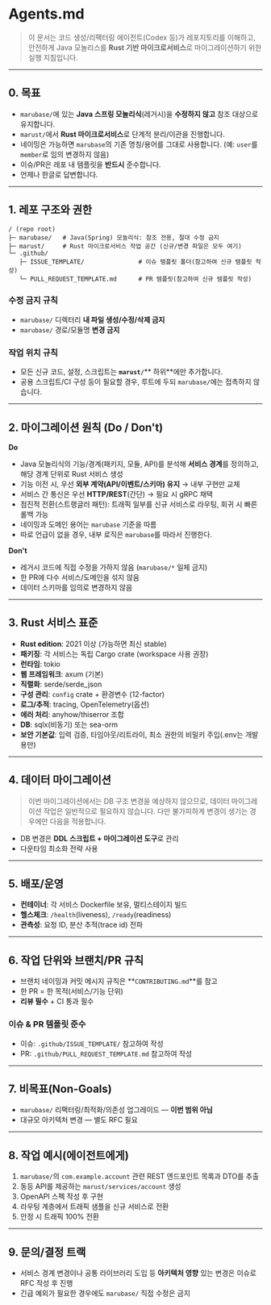 # Agents.md

> 이 문서는 코드 생성/리팩터링 에이전트(Codex 등)가 레포지토리를 이해하고, 안전하게 Java 모놀리스를 **Rust 기반 마이크로서비스**로 마이그레이션하기 위한 실행 지침입니다.

---

## 0. 목표

* `marubase/`에 있는 **Java 스프링 모놀리식**(레거시)을 **수정하지 않고** 참조 대상으로 유지합니다.
* `marust/`에서 **Rust 마이크로서비스**로 단계적 분리/이관을 진행합니다.
* 네이밍은 가능하면 `marubase`의 기존 명칭/용어를 그대로 사용합니다. (예: `user`를 `member`로 임의 변경하지 않음)
* 이슈/PR은 레포 내 템플릿을 **반드시** 준수합니다.
* 언제나 한글로 답변합니다.

---

## 1. 레포 구조와 권한

```text
/ (repo root)
├─ marubase/   # Java(Spring) 모놀리식: 참조 전용, 절대 수정 금지
├─ marust/     # Rust 마이크로서비스 작업 공간 (신규/변경 파일은 모두 여기)
└─ .github/
   ├─ ISSUE_TEMPLATE/               # 이슈 템플릿 폴더(참고하여 신규 템플릿 작성)
   └─ PULL_REQUEST_TEMPLATE.md      # PR 템플릿(참고하여 신규 템플릿 작성)
```

### 수정 금지 규칙

* `marubase/` 디렉터리 **내 파일 생성/수정/삭제 금지**
* `marubase/` 경로/모듈명 **변경 금지**

### 작업 위치 규칙

* 모든 신규 코드, 설정, 스크립트는 **`marust/`**\*\* 하위\*\*에만 추가합니다.
* 공용 스크립트/CI 구성 등이 필요할 경우, 루트에 두되 `marubase/`에는 접촉하지 않습니다.

---

## 2. 마이그레이션 원칙 (Do / Don't)

**Do**

* Java 모놀리식의 기능/경계(패키지, 모듈, API)를 분석해 **서비스 경계**를 정의하고, 해당 경계 단위로 Rust 서비스 생성
* 기능 이전 시, 우선 **외부 계약(API/이벤트/스키마) 유지** → 내부 구현만 교체
* 서비스 간 통신은 우선 **HTTP/REST**(간단) → 필요 시 gRPC 채택
* 점진적 전환(스트랭글러 패턴): 트래픽 일부를 신규 서비스로 라우팅, 회귀 시 빠른 롤백 가능
* 네이밍과 도메인 용어는 `marubase` 기준을 따름
* 따로 언급이 없을 경우, 내부 로직은 `marubase`를 따라서 진행한다.

**Don't**

* 레거시 코드에 직접 수정을 가하지 않음 (`marubase/*` 일체 금지)
* 한 PR에 다수 서비스/도메인을 섞지 않음
* 데이터 스키마를 임의로 변경하지 않음

---

## 3. Rust 서비스 표준

* **Rust edition**: 2021 이상 (가능하면 최신 stable)
* **패키징**: 각 서비스는 독립 Cargo crate (workspace 사용 권장)
* **런타임**: tokio
* **웹 프레임워크**: axum (기본)
* **직렬화**: serde/serde\_json
* **구성 관리**: `config` crate + 환경변수 (12-factor)
* **로그/추적**: tracing, OpenTelemetry(옵션)
* **에러 처리**: anyhow/thiserror 조합
* **DB**: sqlx(비동기) 또는 sea-orm
* **보안 기본값**: 입력 검증, 타임아웃/리트라이, 최소 권한의 비밀키 주입(.env는 개발용만)

---

## 4. 데이터 마이그레이션

> 이번 마이그레이션에서는 DB 구조 변경을 예상하지 않으므로, 데이터 마이그레이션 작업은 일반적으로 필요하지 않습니다. 다만 불가피하게 변경이 생기는 경우에만 다음을 적용합니다.

* DB 변경은 **DDL 스크립트 + 마이그레이션 도구**로 관리
* 다운타임 최소화 전략 사용

---

## 5. 배포/운영

* **컨테이너**: 각 서비스 Dockerfile 보유, 멀티스테이지 빌드
* **헬스체크**: `/health`(liveness), `/ready`(readiness)
* **관측성**: 요청 ID, 분산 추적(trace id) 전파

---

## 6. 작업 단위와 브랜치/PR 규칙

* 브랜치 네이밍과 커밋 메시지 규칙은 \*\*`CONTRIBUTING.md`\*\*를 참고
* 한 PR = 한 목적(서비스/기능 단위)
* **리뷰 필수** + CI 통과 필수

### 이슈 & PR 템플릿 준수

* 이슈: `.github/ISSUE_TEMPLATE/` 참고하여 작성
* PR: `.github/PULL_REQUEST_TEMPLATE.md` 참고하여 작성

---

## 7. 비목표(Non-Goals)

* `marubase/` 리팩터링/최적화/의존성 업그레이드 — **이번 범위 아님**
* 대규모 아키텍처 변경 — 별도 RFC 필요

---

## 8. 작업 예시(에이전트에게)

1. `marubase/`의 `com.example.account` 관련 REST 엔드포인트 목록과 DTO를 추출
2. 동등 API를 제공하는 `marust/services/account` 생성
3. OpenAPI 스펙 작성 후 구현
4. 라우팅 계층에서 트래픽 샘플을 신규 서비스로 전환
5. 안정 시 트래픽 100% 전환

---

## 9. 문의/결정 트랙

* 서비스 경계 변경이나 공통 라이브러리 도입 등 **아키텍처 영향** 있는 변경은 이슈로 RFC 작성 후 진행
* 긴급 예외가 필요한 경우에도 `marubase/` 직접 수정은 금지


